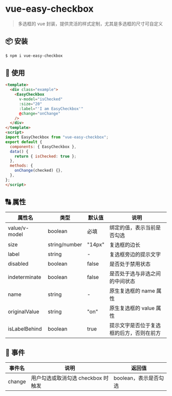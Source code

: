 # vue-easy-checkbox

> 多选框的 vue 封装，提供灵活的样式定制，尤其是多选框的尺寸可自定义

## 📦 安装
``` bash
$ npm i vue-easy-checkbox
```

## 🔨 使用
```html
<template>
  <div class="example">
    <EasyCheckbox
      v-model="isChecked"
      :size="20"
      :label="'I am EasyCheckbox'"
      @change="onChange"
    />
  </div>
</template>
<script>
import EasyCheckbox from "vue-easy-checkbox";
export default {
  components: { EasyCheckbox },
  data() {
    return { isChecked: true };
  },
  methods: {
    onChange(checked) {},
  },
};
</script>
```

## 🔠 属性
| 属性名        | 类型          | 默认值 | 说明                                     |
|---------------|---------------|--------|------------------------------------------|
| value/v-model | boolean       | 必填   | 绑定的值，表示当前是否勾选               |
| size          | string/number | "14px" | 复选框的边长                             |
| label         | string        | -      | 复选框旁边的提示文字                     |
| disabled      | boolean       | false  | 是否处于禁用状态                         |
| indeterminate | boolean       | false  | 是否处于选与非选之间的中间状态           |
| name          | string        | -      | 原生复选框的 name 属性                   |
| originalValue | string        | "on"   | 原生复选框的 value 属性                  |
| isLabelBehind | boolean       | true   | 提示文字是否位于复选框的后方，否则在前方 |

## 🎺 事件
| 事件名 | 说明                               | 返回值                |
|--------|------------------------------------|-----------------------|
| change | 用户勾选或取消勾选 checkbox 时触发 | boolean，表示是否勾选 |